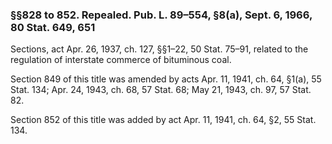 ### §§828 to 852. Repealed. Pub. L. 89–554, §8(a), Sept. 6, 1966, 80 Stat. 649, 651 ###

Sections, act Apr. 26, 1937, ch. 127, §§1–22, 50 Stat. 75–91, related to the regulation of interstate commerce of bituminous coal.

Section 849 of this title was amended by acts Apr. 11, 1941, ch. 64, §1(a), 55 Stat. 134; Apr. 24, 1943, ch. 68, 57 Stat. 68; May 21, 1943, ch. 97, 57 Stat. 82.

Section 852 of this title was added by act Apr. 11, 1941, ch. 64, §2, 55 Stat. 134.